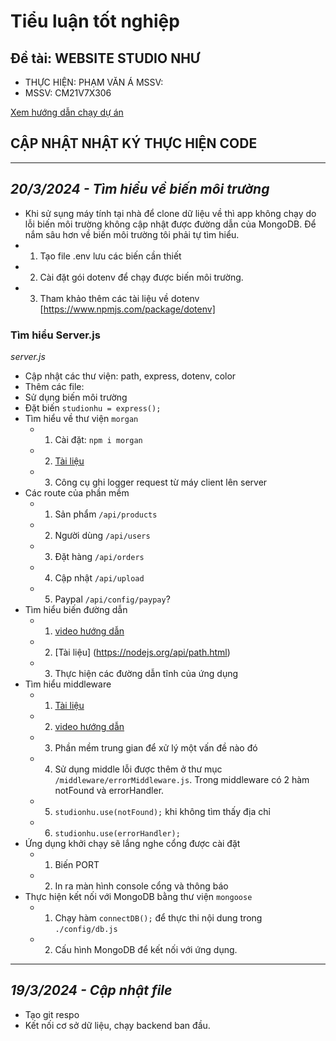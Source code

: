 # Tiểu luận tốt nghiệp

## Đề tài: WEBSITE STUDIO NHƯ

- THỰC HIỆN: PHẠM VĂN Á MSSV:
- MSSV: CM21V7X306

[Xem hướng dẫn chạy dự án](huongdan.md)

## CẬP NHẬT NHẬT KÝ THỰC HIỆN CODE

---

## _20/3/2024 - Tìm hiểu về biến môi trường_

- Khi sử sụng máy tính tại nhà để clone dữ liệu về thì app không chạy do lỗi biến môi trường không cập nhật được đường dẫn của MongoDB. Để nắm sâu hơn về biến môi trường tôi phải tự tìm hiểu.
- 1. Tạo file .env lưu các biến cần thiết
- 2. Cài đặt gói dotenv để chạy được biến môi trường.
- 3. Tham khảo thêm các tài liệu về dotenv
     [https://www.npmjs.com/package/dotenv]

### Tìm hiểu Server.js

_server.js_

- Cập nhật các thư viện: path, express, dotenv, color
- Thêm các file:
- Sử dụng biến môi trường
- Đặt biến `studionhu = express();`
- Tìm hiểu về thư viện `morgan`
  - 1.  Cài đặt: `npm i morgan`
  - 2.  [Tài liệu](https://www.npmjs.com/package/morgan)
  - 3.  Công cụ ghi logger request từ máy client lên server
- Các route của phần mềm
  - 1.  Sản phẩm `/api/products`
  - 2.  Người dùng `/api/users`
  - 3.  Đặt hàng `/api/orders`
  - 4.  Cập nhật `/api/upload`
  - 5.  Paypal `/api/config/paypay`?
- Tìm hiểu biến đường dẫn
  - 1. [video hướng dẫn](https://youtu.be/KBMx0ITKrGc)
  - 2. [Tài liệu] (https://nodejs.org/api/path.html)
  - 3. Thực hiện các đường dẫn tĩnh của ứng dụng
- Tìm hiểu middleware
  - 1.  [Tài liệu](https://viblo.asia/p/tim-hieu-ve-middleware-trong-expressjs-gVQelwaaGZJ)
  - 2.  [video hướng dẫn](https://youtu.be/g4z5zwJMSuo)
  - 3.  Phần mềm trung gian để xử lý một vấn đề nào đó
  - 4.  Sử dụng middle lỗi được thêm ở thư mục `/middleware/errorMiddleware.js`. Trong middleware có 2 hàm notFound và errorHandler.
  - 5. `studionhu.use(notFound);` khi không tìm thấy địa chỉ
  - 6. `studionhu.use(errorHandler);`
- Ứng dụng khởi chạy sẽ lắng nghe cổng được cài đặt
  - 1.  Biến PORT
  - 2.  In ra màn hình console cổng và thông báo
- Thực hiện kết nối với MongoDB bằng thư viện `mongoose`
  - 1.  Chạy hàm `connectDB();` để thực thi nội dung trong `./config/db.js`
  - 2.  Cấu hình MongoDB để kết nối với ứng dụng.

---

## _19/3/2024 - Cập nhật file_

- Tạo git respo
- Kết nối cơ sở dữ liệu, chạy backend ban đầu.
